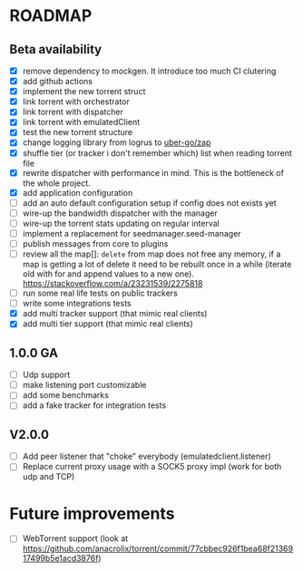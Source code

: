 # ROADMAP

## Beta availability
- [x] remove dependency to mockgen. It introduce too much CI clutering
- [x] add github actions
- [x] implement the new torrent struct
- [x] link torrent with orchestrator
- [x] link torrent with dispatcher
- [x] link torrent with emulatedClient
- [x] test the new torrent structure
- [x] change logging library from logrus to [uber-go/zap](https://github.com/uber-go/zap)
- [x] shuffle tier (or tracker i don't remember which) list when reading torrent file
- [x] rewrite dispatcher with performance in mind. This is the bottleneck of the whole project.
- [x] add application configuration
- [ ] add an auto default configuration setup if config does not exists yet
- [ ] wire-up the bandwidth dispatcher with the manager
- [ ] wire-up the torrent stats updating on regular interval
- [ ] implement a replacement for seedmanager.seed-manager
- [ ] publish messages from core to plugins
- [ ] review all the map[]: `delete` from map does not free any memory, if a map is getting a lot of delete it need to be rebuilt once in a while (iterate old with for and append values to a new one). https://stackoverflow.com/a/23231539/2275818
- [ ] run some real life tests on public trackers
- [ ] write some integrations tests
- [x] add multi tracker support (that mimic real clients)
- [x] add multi tier support (that mimic real clients)

## 1.0.0 GA
- [ ] Udp support
- [ ] make listening port customizable
- [ ] add some benchmarks
- [ ] add a fake tracker for integration tests

## V2.0.0
- [ ] Add peer listener that "choke" everybody (emulatedclient.listener)
- [ ] Replace current proxy usage with a SOCK5 proxy impl (work for both udp and TCP)

# Future improvements

- [ ] WebTorrent support (look at https://github.com/anacrolix/torrent/commit/77cbbec926f1bea68f2136917499b5e1acd3876f)
